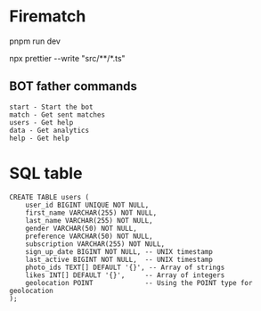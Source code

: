 # Firematch

pnpm run dev

npx prettier --write "src/**/*.ts"


## BOT father commands
```
start - Start the bot
match - Get sent matches
users - Get help
data - Get analytics
help - Get help

```


# SQL table

```
CREATE TABLE users (
    user_id BIGINT UNIQUE NOT NULL,
    first_name VARCHAR(255) NOT NULL,
    last_name VARCHAR(255) NOT NULL,
    gender VARCHAR(50) NOT NULL,
    preference VARCHAR(50) NOT NULL,
    subscription VARCHAR(255) NOT NULL,
    sign_up_date BIGINT NOT NULL, -- UNIX timestamp
    last_active BIGINT NOT NULL,  -- UNIX timestamp
    photo_ids TEXT[] DEFAULT '{}', -- Array of strings
    likes INT[] DEFAULT '{}',     -- Array of integers
    geolocation POINT             -- Using the POINT type for geolocation
);
```